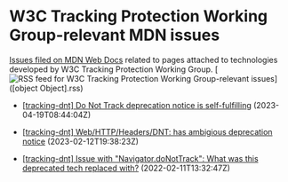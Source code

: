 # W3C Tracking Protection Working Group-relevant MDN issues

[Issues filed on MDN Web Docs](https://github.com/mdn/content/issues) related to pages attached to technologies developed by W3C Tracking Protection Working Group. [![RSS feed for W3C Tracking Protection Working Group-relevant issues](https://www.w3.org/QA/2007/04/feed_icon)]([object Object].rss)

* [[tracking-dnt] Do Not Track deprecation notice is self-fulfilling](https://github.com/mdn/content/issues/26295) (2023-04-19T08:44:04Z)
  
* [[tracking-dnt] Web/HTTP/Headers/DNT: has ambigious deprecation notice](https://github.com/mdn/content/issues/24368) (2023-02-12T19:38:23Z)
  
* [[tracking-dnt] Issue with "Navigator.doNotTrack": What was this deprecated tech replaced with?](https://github.com/mdn/content/issues/12912) (2022-02-11T13:32:47Z)
  
